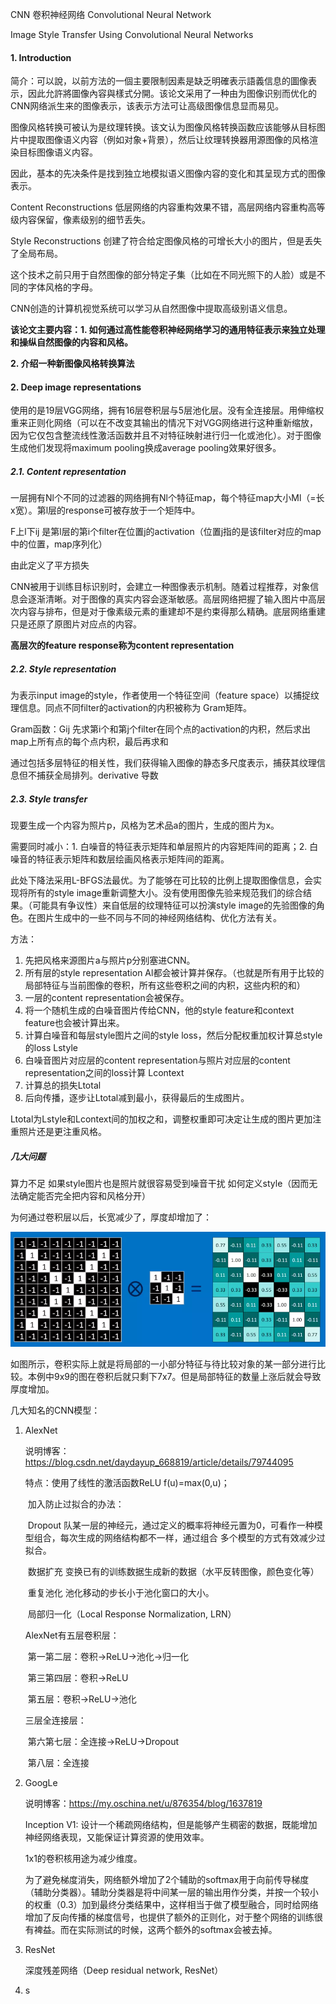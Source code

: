 CNN 卷积神经网络 Convolutional Neural Network

Image Style Transfer Using Convolutional Neural Networks

#### 1. Introduction

简介：可以說，以前方法的一個主要限制因素是缺乏明確表示語義信息的圖像表示，因此允許將圖像內容與樣式分開。该论文采用了一种由为图像识别而优化的CNN网络派生来的图像表示，该表示方法可让高级图像信息显而易见。

图像风格转换可被认为是纹理转换。该文认为图像风格转换函数应该能够从目标图片中提取图像语义内容（例如对象+背景），然后让纹理转换器用源图像的风格渲染目标图像语义内容。

因此，基本的先决条件是找到独立地模拟语义图像内容的变化和其呈现方式的图像表示。

Content Reconstructions 低层网络的内容重构效果不错，高层网络内容重构高等级内容保留，像素级别的细节丢失。

Style Reconstructions 创建了符合给定图像风格的可增长大小的图片，但是丢失了全局布局。

这个技术之前只用于自然图像的部分特定子集（比如在不同光照下的人脸）或是不同的字体风格的字母。

CNN创造的计算机视觉系统可以学习从自然图像中提取高级别语义信息。

**该论文主要内容：1. 如何通过高性能卷积神经网络学习的通用特征表示来独立处理和操纵自然图像的内容和风格。**

**2. 介绍一种新图像风格转换算法**

#### 2. Deep image representations

使用的是19层VGG网络，拥有16层卷积层与5层池化层。没有全连接层。用伸缩权重来正则化网络（可以在不改变其输出的情况下对VGG网络进行这种重新缩放，因为它仅包含整流线性激活函数并且不对特征映射进行归一化或池化）。对于图像生成他们发现将maximum pooling换成average pooling效果好很多。

##### 2.1. Content representation

一层拥有Nl个不同的过滤器的网络拥有Nl个特征map，每个特征map大小Ml（=长x宽）。第l层的response可被存放于一个矩阵中。

F上l下ij  是第l层的第i个filter在位置j的activation（位置j指的是该filter对应的map中的位置，map序列化）

由此定义了平方损失

CNN被用于训练目标识别时，会建立一种图像表示机制。随着过程推荐，对象信息会逐渐清晰。对于图像的真实内容会逐渐敏感。高层网络把握了输入图片中高层次内容与排布，但是对于像素级元素的重建却不是约束得那么精确。底层网络重建只是还原了原图片对应点的内容。

**高层次的feature response称为content representation**

##### 2.2. Style representation

为表示input image的style，作者使用一个特征空间（feature space）以捕捉纹理信息。同点不同filter的activation的内积被称为 Gram矩阵。

Gram函数：Gij 先求第i个和第j个filter在同个点的activation的内积，然后求出map上所有点的每个点内积，最后再求和

通过包括多层特征的相关性，我们获得输入图像的静态多尺度表示，捕获其纹理信息但不捕获全局排列。derivative 导数

##### 2.3. Style transfer

现要生成一个内容为照片p，风格为艺术品a的图片，生成的图片为x。

需要同时减小：1. 白噪音的特征表示矩阵和单层照片的内容矩阵间的距离；2. 白噪音的特征表示矩阵和数层绘画风格表示矩阵间的距离。

此处下降法采用L-BFGS法最优。为了能够在可比较的比例上提取图像信息，会实现将所有的style image重新调整大小。没有使用图像先验来规范我们的综合结果。（可能具有争议性）来自低层的纹理特征可以扮演style image的先验图像的角色。在图片生成中的一些不同与不同的神经网络结构、优化方法有关。

方法：

1. 先把风格来源图片a与照片p分别塞进CNN。
2. 所有层的style representation Al都会被计算并保存。（也就是所有用于比较的局部特征与当前图像的卷积，所有这些卷积之间的内积，这些内积的和）
3. 一层的content representation会被保存。
4. 将一个随机生成的白噪音图片传给CNN，他的style feature和context feature也会被计算出来。
5. 计算白噪音和每层style图片之间的style loss，然后分配权重加权计算总style的loss  Lstyle
6. 白噪音图片对应层的content representation与照片对应层的content representation之间的loss计算  Lcontext
7. 计算总的损失Ltotal
8. 后向传播，逐步让Ltotal减到最小，获得最后的生成图片。

Ltotal为Lstyle和Lcontext间的加权之和，调整权重即可决定让生成的图片更加注重照片还是更注重风格。

##### 几大问题

算力不足 如果style图片也是照片就很容易受到噪音干扰 如何定义style（因而无法确定能否完全把内容和风格分开）

为何通过卷积层以后，长宽减少了，厚度却增加了：

![](.\笔记1.webp)

如图所示，卷积实际上就是将局部的一小部分特征与待比较对象的某一部分进行比较。本例中9x9的图在卷积后就只剩下7x7。但是局部特征的数量上涨后就会导致厚度增加。

几大知名的CNN模型：

1. AlexNet

   说明博客：<https://blog.csdn.net/daydayup_668819/article/details/79744095>

   特点：使用了线性的激活函数ReLU f(u)=max(0,u)；

   ​	   加入防止过拟合的办法：

   ​	   	Dropout 队某一层的神经元，通过定义的概率将神经元置为0，可看作一种模型组合，每次生成的网络结构都不一样，通过组合		   多个模型的方式有效减少过拟合。

   ​		   数据扩充 变换已有的训练数据生成新的数据（水平反转图像，颜色变化等）

   ​	   重复池化 池化移动的步长小于池化窗口的大小。

   ​	   局部归一化（Local Response Normalization, LRN）

   

   AlexNet有五层卷积层：

   ​	   第一第二层：卷积->ReLU->池化->归一化

   ​	   第三第四层：卷积->ReLU

   ​	   第五层：卷积->ReLU->池化

   三层全连接层：

   ​	   第六第七层：全连接->ReLU->Dropout

   ​	   第八层：全连接

2. GoogLe

   说明博客：<https://my.oschina.net/u/876354/blog/1637819>

   Inception V1: 设计一个稀疏网络结构，但是能够产生稠密的数据，既能增加神经网络表现，又能保证计算资源的使用效率。

   1x1的卷积核用途为减少维度。

   为了避免梯度消失，网络额外增加了2个辅助的softmax用于向前传导梯度（辅助分类器）。辅助分类器是将中间某一层的输出用作分类，并按一个较小的权重（0.3）加到最终分类结果中，这样相当于做了模型融合，同时给网络增加了反向传播的梯度信号，也提供了额外的正则化，对于整个网络的训练很有裨益。而在实际测试的时候，这两个额外的softmax会被去掉。

3. ResNet

   深度残差网络（Deep residual network, ResNet）

4. s

   

   ​	

